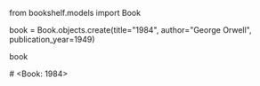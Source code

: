 from bookshelf.models import Book

book = Book.objects.create(title="1984", author="George Orwell", publication\_year=1949)

book

\# <Book: 1984>



